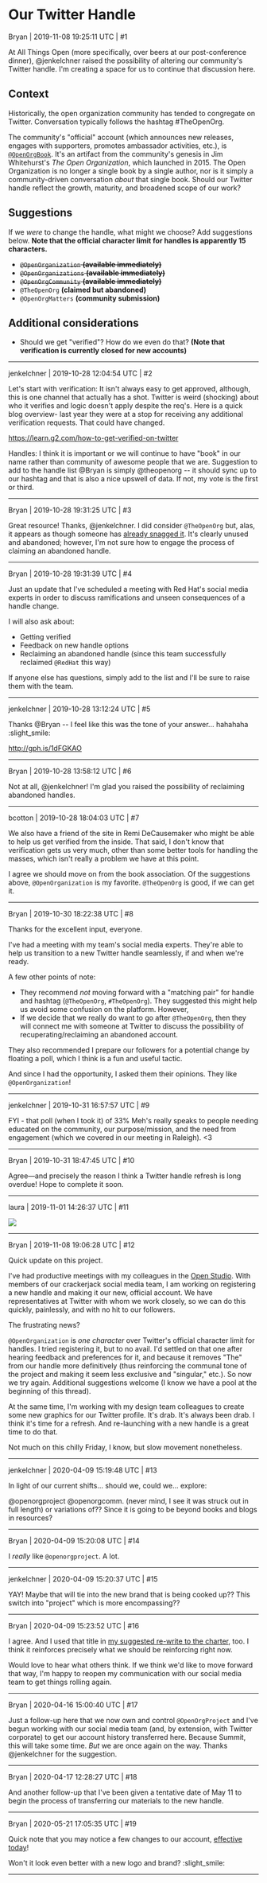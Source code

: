 # Our Twitter Handle
Bryan | 2019-11-08 19:25:11 UTC | #1

At All Things Open (more specifically, over beers at our post-conference dinner), @jenkelchner raised the possibility of altering our community's Twitter handle. I'm creating a space for us to continue that discussion here.

## Context

Historically, the open organization community has tended to congregate on Twitter. Conversation typically follows the hashtag #TheOpenOrg. 

The community's "official" account (which announces new releases, engages with supporters, promotes ambassador activities, etc.), is [`@OpenOrgBook`](https://twitter.com/openorgbook). It's an artifact from the community's genesis in Jim Whitehurst's *The Open Organization*, which launched in 2015. The Open Organization is no longer a single book by a single author, nor is it simply a community-driven conversation *about* that single book. Should our Twitter handle reflect the growth, maturity, and broadened scope of our work?

## Suggestions

If we *were* to change the handle, what might we choose? Add suggestions below. **Note that the official character limit for handles is apparently 15 characters.**

- ~~`@OpenOrganization` **(available immediately)**~~
- ~~`@OpenOrganizations` **(available immediately)**~~
- ~~`@OpenOrgCommunity` **(available immediately)**~~
- `@TheOpenOrg` **(claimed but abandoned)**
- `@OpenOrgMatters` **(community submission)**

## Additional considerations

- Should we get "verified"? How do we even do that?
**(Note that verification is currently closed for new accounts)**

-------------------------

jenkelchner | 2019-10-28 12:04:54 UTC | #2

Let's start with verification:  It isn't always easy to get approved, although, this is one channel that actually has a shot. Twitter is weird (shocking) about who it verifies and logic doesn't apply despite the req's. Here is a quick blog overview- last year they were at a stop for receiving any additional verification requests. That could have changed.

https://learn.g2.com/how-to-get-verified-on-twitter

Handles:  I think it is important or we will continue to have "book" in our name rather than community of awesome people that we are.  Suggestion to add to the handle list @Bryan is simply @theopenorg -- it should sync up to our hashtag and that is also a nice upswell of data. If not, my vote is the first or third.

-------------------------

Bryan | 2019-10-28 19:31:25 UTC | #3

Great resource! Thanks, @jenkelchner. I did consider `@TheOpenOrg` but, alas, it appears as though someone has [already snagged it](https://twitter.com/theopenorg). It's clearly unused and abandoned; however, I'm not sure how to engage the process of claiming an abandoned handle.

-------------------------

Bryan | 2019-10-28 19:31:39 UTC | #4

Just an update that I've scheduled a meeting with Red Hat's social media experts in order to discuss ramifications and unseen consequences of a handle change.

I will also ask about:

- Getting verified
- Feedback on new handle options
- Reclaiming an abandoned handle (since this team successfully reclaimed `@RedHat` this way)

If anyone else has questions, simply add to the list and I'll be sure to raise them with the team.

-------------------------

jenkelchner | 2019-10-28 13:12:24 UTC | #5

Thanks @Bryan -- I feel like this was the tone of your answer... hahahaha :slight_smile: 

http://gph.is/1dFGKAO

-------------------------

Bryan | 2019-10-28 13:58:12 UTC | #6

Not at all, @jenkelchner! I'm glad you raised the possibility of reclaiming abandoned handles.

-------------------------

bcotton | 2019-10-28 18:04:03 UTC | #7

We also have a friend of the site in Remi DeCausemaker who might be able to help us get verified from the inside. That said, I don't know that verification gets us very much, other than some better tools for handling the masses, which isn't really a problem we have at this point.

I agree we should move on from the book association. Of the suggestions above, `@OpenOrganization` is my favorite. `@TheOpenOrg` is good, if we can get it.

-------------------------

Bryan | 2019-10-30 18:22:38 UTC | #8

Thanks for the excellent input, everyone.

I've had a meeting with my team's social media experts. They're able to help us transition to a new Twitter handle seamlessly, if and when we're ready.

A few other points of note:

- They recommend *not* moving forward with a "matching pair" for handle and hashtag (`@TheOpenOrg`, `#TheOpenOrg`). They suggested this might help us avoid some confusion on the platform. However, 
- If we decide that we really do want to go after `@TheOpenOrg`, then they will connect me with someone at Twitter to discuss the possibility of recuperating/reclaiming an abandoned account.

They also recommended I prepare our followers for a potential change by floating a poll, which I think is a fun and useful tactic.

And since I had the opportunity, I asked them their opinions. They like `@OpenOrganization`!

-------------------------

jenkelchner | 2019-10-31 16:57:57 UTC | #9

FYI - that poll (when I took it) of 33% Meh's really speaks to people needing educated on the community, our purpose/mission, and the need from engagement (which we covered in our meeting in Raleigh). <3

-------------------------

Bryan | 2019-10-31 18:47:45 UTC | #10

Agree—and precisely the reason I think a Twitter handle refresh is long overdue! Hope to complete it soon.

-------------------------

laura | 2019-11-01 14:26:37 UTC | #11

![](upload://zvTipLd2jK62u0Bs1Wji5YJ4Xok.gif)

-------------------------

Bryan | 2019-11-08 19:06:28 UTC | #12

Quick update on this project.

I've had productive meetings with my colleagues in the [Open Studio](https://www.redhat.com/en/about/open-studio). With members of our crackerjack social media team, I am working on registering a new handle and making it our new, official account. We have representatives at Twitter with whom we work closely, so we can do this quickly, painlessly, and with no hit to our followers.

The frustrating news?

`@OpenOrganization` is *one character* over Twitter's official character limit for handles. I tried registering it, but to no avail. I'd settled on that one after hearing feedback and preferences for it, and because it removes "The" from our handle more definitively (thus reinforcing the communal tone of the project and making it seem less exclusive and "singular," etc.). So now we try again. Additional suggestions welcome (I know we have a pool at the beginning of this thread).

At the same time, I'm working with my design team colleagues to create some new graphics for our Twitter profile. It's drab. It's always been drab. I think it's time for a refresh. And re-launching with a new handle is a great time to do that.

Not much on this chilly Friday, I know, but slow movement nonetheless.

-------------------------

jenkelchner | 2020-04-09 15:19:48 UTC | #13

In light of our current shifts... should we, could we... explore:

@openorgproject 
@openorgcomm. (never mind, I see it was struck out in full length)
or variations of??  Since it is going to be beyond books and blogs in resources?

-------------------------

Bryan | 2020-04-09 15:20:08 UTC | #14

I *really* like ``@openorgproject``. A lot.

-------------------------

jenkelchner | 2020-04-09 15:20:37 UTC | #15

YAY!  Maybe that will tie into the new brand that is being cooked up?? This switch into "project" which is more encompassing??

-------------------------

Bryan | 2020-04-09 15:23:52 UTC | #16

I agree. And I used that title in [my suggested re-write to the charter](https://github.com/semioticrobotic/ambassador-program-description/blob/master/ambassador-program-description.md), too. I think it reinforces precisely what we should be reinforcing right now.

Would love to hear what others think. If we think we'd like to move forward that way, I'm happy to reopen my communication with our social media team to get things rolling again.

-------------------------

Bryan | 2020-04-16 15:00:40 UTC | #17

Just a follow-up here that we now own and control ``@OpenOrgProject`` and I've begun working with our social media team (and, by extension, with Twitter corporate) to get our account history transferred here. Because Summit, this will take some time. _But_ we are once again on the way. Thanks @jenkelchner for the suggestion.

-------------------------

Bryan | 2020-04-17 12:28:27 UTC | #18

And another follow-up that I've been given a tentative date of May 11 to begin the process of transferring our materials to the new handle.

-------------------------

Bryan | 2020-05-21 17:05:35 UTC | #19

Quick note that you may notice a few changes to our account, [effective today](https://twitter.com/openorgproject)!

Won't it look even better with a new logo and brand? :slight_smile:

-------------------------

